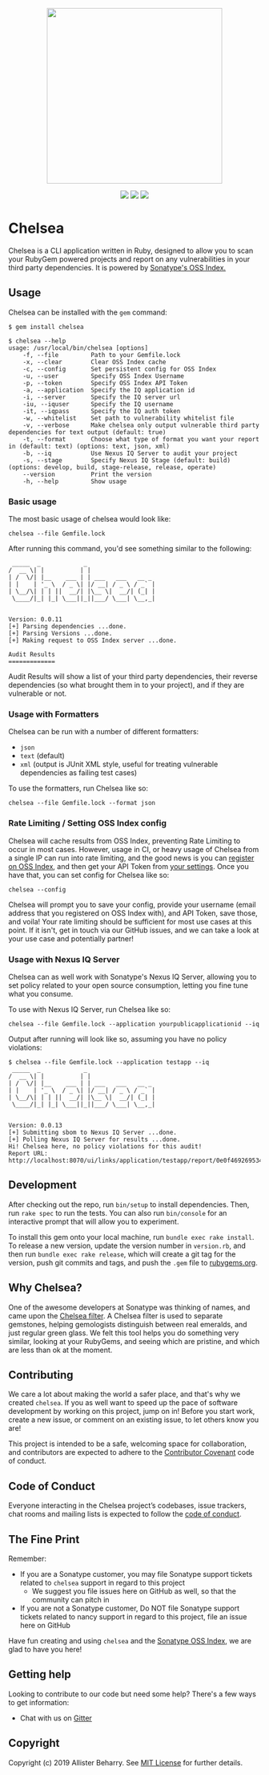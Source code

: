 <!--

    Copyright 2019-Present Sonatype Inc.

    Licensed under the Apache License, Version 2.0 (the "License");
    you may not use this file except in compliance with the License.
    You may obtain a copy of the License at

        http://www.apache.org/licenses/LICENSE-2.0

    Unless required by applicable law or agreed to in writing, software
    distributed under the License is distributed on an "AS IS" BASIS,
    WITHOUT WARRANTIES OR CONDITIONS OF ANY KIND, either express or implied.
    See the License for the specific language governing permissions and
    limitations under the License.

-->

<p align="center">
    <img src="https://github.com/sonatype-nexus-community/chelsea/blob/master/docs/images/chelsea.png" width="350"/>
</p>
<p align="center">
    <a href="https://rubygems.org/gems/chelsea"><img src="https://img.shields.io/gem/v/chelsea" /></a>
    <a href="https://gitter.im/sonatype-nexus-community/chelsea?utm_source=badge&utm_medium=badge&utm_campaign=pr-badge"><img src="https://badges.gitter.im/sonatype-nexus-community/chelsea.svg" /></a>
    <a href="https://circleci.com/gh/sonatype-nexus-community/chelsea"><img src="https://circleci.com/gh/sonatype-nexus-community/chelsea.svg?style=shield" /></a>
</p>

# Chelsea

Chelsea is a CLI application written in Ruby, designed to allow you to scan your RubyGem powered projects and report on any vulnerabilities in your third party dependencies. It is powered by [Sonatype's OSS Index.](https://ossindex.sonatype.org/)

## Usage

Chelsea can be installed with the `gem` command:

```
$ gem install chelsea
```

```
$ chelsea --help
usage: /usr/local/bin/chelsea [options]
    -f, --file         Path to your Gemfile.lock
    -x, --clear        Clear OSS Index cache
    -c, --config       Set persistent config for OSS Index
    -u, --user         Specify OSS Index Username
    -p, --token        Specify OSS Index API Token
    -a, --application  Specify the IQ application id
    -i, --server       Specify the IQ server url
    -iu, --iquser      Specify the IQ username
    -it, --iqpass      Specify the IQ auth token
    -w, --whitelist    Set path to vulnerability whitelist file
    -v, --verbose      Make chelsea only output vulnerable third party dependencies for text output (default: true)
    -t, --format       Choose what type of format you want your report in (default: text) (options: text, json, xml)
    -b, --iq           Use Nexus IQ Server to audit your project
    -s, --stage        Specify Nexus IQ Stage (default: build) (options: develop, build, stage-release, release, operate)
    --version          Print the version
    -h, --help         Show usage
```

### Basic usage

The most basic usage of chelsea would look like:

`chelsea --file Gemfile.lock`

After running this command, you'd see something similar to the following:

```
 _____  _            _                   
/  __ \| |          | |                  
| /  \/| |__    ___ | | ___   ___   __ _ 
| |    | '_ \  / _ \| |/ __| / _ \ / _` |
| \__/\| | | ||  __/| |\__ \|  __/| (_| |
 \____/|_| |_| \___||_||___/ \___| \__,_|
                                         
                                         
Version: 0.0.11
[+] Parsing dependencies ...done.
[+] Parsing Versions ...done.
[+] Making request to OSS Index server ...done.

Audit Results
=============
```

Audit Results will show a list of your third party dependencies, their reverse dependencies (so what brought them in to your project), and if they are vulnerable or not.

### Usage with Formatters

Chelsea can be run with a number of different formatters:

- `json`
- `text` (default)
- `xml` (output is JUnit XML style, useful for treating vulnerable dependencies as failing test cases)

To use the formatters, run Chelsea like so:

`chelsea --file Gemfile.lock --format json`

### Rate Limiting / Setting OSS Index config

Chelsea will cache results from OSS Index, preventing Rate Limiting to occur in most cases. However, usage in CI, or heavy usage of Chelsea from a single IP can run into rate limiting, and the good news is you can [register on OSS Index](https://ossindex.sonatype.org/user/register), and then get your API Token from [your settings](https://ossindex.sonatype.org/user/settings). Once you have that, you can set config for Chelsea like so:

`chelsea --config`

Chelsea will prompt you to save your config, provide your username (email address that you registered on OSS Index with), and API Token, save those, and voila! Your rate limiting should be sufficient for most use cases at this point. If it isn't, get in touch via our GitHub issues, and we can take a look at your use case and potentially partner!

### Usage with Nexus IQ Server

Chelsea can as well work with Sonatype's Nexus IQ Server, allowing you to set policy related to your open source consumption, letting you fine tune what you consume.

To use with Nexus IQ Server, run Chelsea like so:

`chelsea --file Gemfile.lock --application yourpublicapplicationid --iq`

Output after running will look like so, assuming you have no policy violations:

```
$ chelsea --file Gemfile.lock --application testapp --iq
 _____  _            _                   
/  __ \| |          | |                  
| /  \/| |__    ___ | | ___   ___   __ _ 
| |    | '_ \  / _ \| |/ __| / _ \ / _` |
| \__/\| | | ||  __/| |\__ \|  __/| (_| |
 \____/|_| |_| \___||_||___/ \___| \__,_|
                                         
                                         
Version: 0.0.13
[+] Submitting sbom to Nexus IQ Server ...done.
[+] Polling Nexus IQ Server for results ...done.
Hi! Chelsea here, no policy violations for this audit!
Report URL: http://localhost:8070/ui/links/application/testapp/report/0e0f469269534b7a809304b5f68cdd88
```

## Development

After checking out the repo, run `bin/setup` to install dependencies. Then, run `rake spec` to run the tests. You can also run `bin/console` for an interactive prompt that will allow you to experiment.

To install this gem onto your local machine, run `bundle exec rake install`. To release a new version, update the version number in `version.rb`, and then run `bundle exec rake release`, which will create a git tag for the version, push git commits and tags, and push the `.gem` file to [rubygems.org](https://rubygems.org).

## Why Chelsea?

One of the awesome developers at Sonatype was thinking of names, and came upon the [Chelsea filter](https://en.wikipedia.org/wiki/Chelsea_filter). A Chelsea filter is used to separate gemstones, helping gemologists distinguish between real emeralds, and just regular green glass. We felt this tool helps you do something very similar, looking at your RubyGems, and seeing which are pristine, and which are less than ok at the moment.

## Contributing

We care a lot about making the world a safer place, and that's why we created `chelsea`. If you as well want to speed up the pace of software development by working on this project, jump on in! Before you start work, create a new issue, or comment on an existing issue, to let others know you are!

This project is intended to be a safe, welcoming space for collaboration, and contributors are expected to adhere to the [Contributor Covenant](http://contributor-covenant.org) code of conduct.

## Code of Conduct

Everyone interacting in the Chelsea project’s codebases, issue trackers, chat rooms and mailing lists is expected to follow the [code of conduct](https://github.com/sonatype-nexus-community/chelsea/blob/master/CODE_OF_CONDUCT.md).

## The Fine Print

Remember:

* If you are a Sonatype customer, you may file Sonatype support tickets related to `chelsea` support in regard to this project
  * We suggest you file issues here on GitHub as well, so that the community can pitch in
* If you are not a Sonatype customer, Do NOT file Sonatype support tickets related to nancy support in regard to this project, file an issue here on GitHub

Have fun creating and using `chelsea` and the [Sonatype OSS Index](https://ossindex.sonatype.org/), we are glad to have you here!

## Getting help

Looking to contribute to our code but need some help? There's a few ways to get information:

* Chat with us on [Gitter](https://gitter.im/sonatype-nexus-community/chelsea)

## Copyright

Copyright (c) 2019 Allister Beharry. See [MIT License](LICENSE.txt) for further details.
